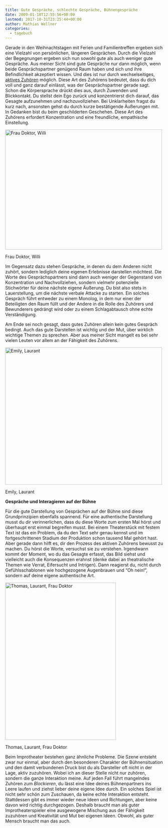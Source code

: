 ```yaml
---
title: Gute Gespräche, schlechte Gespräche, Bühnengespräche
date: 2009-01-10T12:55:56+00:00
lastmod: 2017-10-31T23:25:44+00:00
author: Mathias Wellner
categories:
  - tagebuch
---
```

Gerade in den Weihnachtstagen mit Ferien und Familientreffen ergeben sich eine Vielzahl von persönlichen, längeren Gesprächen. Durch die Vielzahl der Begegnungen ergeben sich nun sowohl gute als auch weniger gute Gespräche. Aus meiner Sicht sind gute Gespräche nur dann möglich, wenn beide Gesprächspartner genügend Raum haben und sich und ihre Befindlichkeit akzeptiert wissen. Und dies ist nur durch wechselseitiges, [aktives Zuhören](http://de.wikipedia.org/wiki/Zuh%C3%B6ren) möglich. Diese Art des Zuhörens bedeutet, dass du dich voll und ganz darauf einlässt, was der Gesprächspartner gerade sagt. Schon die Körpersprache drückt dies aus, durch Zuwenden und Blickkontakt. Du stellst dein Ego zurück und konzentrierst dich darauf, das Gesagte aufzunehmen und nachzuvollziehen. Bei Unklarheiten fragst du kurz nach, ansonsten gehst du durch kurze bestätigende Äußerungen mit. In Gedanken bist du beim geschilderten Geschehen. Diese Art des Zuhörens erfordert Konzentration und eine freundliche, empathische Einstellung.

<div style="width: 510px" class="wp-caption aligncenter">
  <a href="http://www.flickr.com/photos/mwellner/2573846124/"><img alt="Frau Doktor, Willi" src="http://farm4.static.flickr.com/3112/2573846124_02939d9b54.jpg" title="Frau Doktor, Willi" width="500" height="381" /></a>
  
  <p class="wp-caption-text">
    Frau Doktor, Willi<br />
  </p>
</div>

Im Gegensatz dazu stehen Gespräche, in denen du dem Anderen nicht zuhört, sondern lediglich deine eigenen Erlebnisse darstellen möchtest. Die Worte des Gesprächspartners sind dann auch weniger der Gegenstand von Konzentration und Nachvollziehen, sondern vielmehr potenzielle Stichwörter für deine nächste eigene Äußerung. Du bist also stets in Lauerstellung, um die nächste verbale Attacke zu starten. Ein solches Gespräch führt entweder zu einem Monolog, in dem nur einer der Beteiligten den Raum füllt und der Andere in die Rolle des Zuhörers und Bewunderers gedrängt wird oder zu einem Schlagabtausch ohne echte Verständigung.

Am Ende sei noch gesagt, dass gutes Zuhören allein kein gutes Gespräch bedingt. Auch das gute Darstellen ist wichtig und der Mut, über wirklich wichtige Themen zu sprechen. Aber aus meiner Sicht mangelt es bei sehr vielen Leuten vor allem an der Fähigkeit des Zuhörens.

<div style="width: 510px" class="wp-caption aligncenter">
  <a href="http://www.flickr.com/photos/mwellner/2573024445/"><img alt="Emily, Laurant" src="http://farm4.static.flickr.com/3068/2573024445_3b718f11ce.jpg" title="Emily, Laurant" width="500" height="436" /></a>
  
  <p class="wp-caption-text">
    Emily, Laurant<br />
  </p>
</div>

**Gespräche und Interagieren auf der Bühne**

Für die gute Darstellung von Gesprächen auf der Bühne sind diese Grundprinzipien ebenfalls spannend. Für eine authentische Darstellung musst du dir verinnerlichen, dass du diese Worte zum ersten Mal hörst und überhaupt erst einmal begreifen musst. Bei einem Theaterstück mit festem Text ist das ein Problem, da du den Text sehr genau kennst und im fortgeschrittenen Stadium der Produktion schon tausend Mal gehört hast. Aber gerade dann hilft es, dir den Prozess des aktiven Zuhörens bewusst zu machen. Du hörst die Worte, versuchst sie zu verstehen. Irgendwann kommt der Moment, wo du das Gesagte erfasst, das Bild siehst und vielleicht auch die Konsequenzen erahnst (denke dabei an theatralische Themen wie Verrat, Eifersucht und Intrigen). Dann reagierst du, nicht durch Gefühlsschablonen wie hochgezogene Augenbrauen und &#8220;Oh nein!&#8221;, sondern auf deine eigene authentische Art.

<div style="width: 363px" class="wp-caption aligncenter">
  <a href="http://www.flickr.com/photos/mwellner/2573023661/"><img alt="Thomas, Laurant, Frau Doktor" src="http://farm4.static.flickr.com/3099/2573023661_4f636bbc2e.jpg" title="Thomas, Laurant, Frau Doktor" width="353" height="500" /></a>
  
  <p class="wp-caption-text">
    Thomas, Laurant, Frau Doktor<br />
  </p>
</div>

Beim Improtheater bestehen ganz ähnliche Probleme. Die Szene entsteht zwar nur einmal, aber durch den besonderen Charakter der Bühnensituation und den damit verbundenen Druck bist du als Darsteller oft nicht in der Lage, aktiv zuzuhören. Wobei ich an dieser Stelle nicht nur zuhören, sondern die ganze Interaktion meine. Auf jeden Fall führt mangelndes Zuhören zum _Blockieren_, du lässt eine Idee deines Bühnenpartners ins Leere laufen und ziehst lieber deine eigene Idee durch. Ein solches Spiel ist nicht sehr schön zum Zuschauen, da keine echte Interaktion entsteht. Stattdessen gibt es immer wieder neue Ideen und Richtungen, aber keine davon wird richtig durchgezogen. Deshalb braucht man als guter Improtheaterspieler eine ausgewogene Mischung aus der Fähigkeit zuzuhören und Kreativität und Mut bei eigenen Ideen. Obwohl, als guter Mensch braucht man das auch.